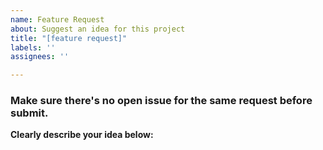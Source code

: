 ```yaml
---
name: Feature Request
about: Suggest an idea for this project
title: "[feature request]"
labels: ''
assignees: ''

---
```


<h3>Make sure there's no open issue for the same request before submit.</h3>

**Clearly describe your idea below:**

